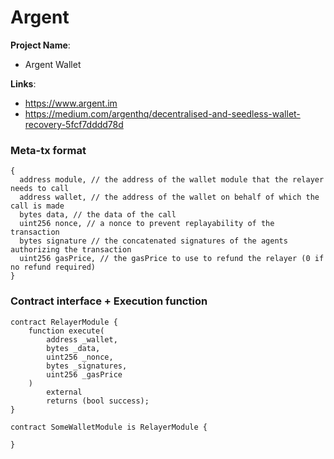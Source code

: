 # Argent

**Project Name**: 

- Argent Wallet

**Links**:

- https://www.argent.im
- https://medium.com/argenthq/decentralised-and-seedless-wallet-recovery-5fcf7dddd78d

### Meta-tx format
```
{
  address module, // the address of the wallet module that the relayer needs to call
  address wallet, // the address of the wallet on behalf of which the call is made
  bytes data, // the data of the call 
  uint256 nonce, // a nonce to prevent replayability of the transaction
  bytes signature // the concatenated signatures of the agents authorizing the transaction
  uint256 gasPrice, // the gasPrice to use to refund the relayer (0 if no refund required)
}
```

### Contract interface + Execution function
```
contract RelayerModule {
    function execute(
        address _wallet,
        bytes _data, 
        uint256 _nonce, 
        bytes _signatures, 
        uint256 _gasPrice
    )
        external
        returns (bool success);
}

contract SomeWalletModule is RelayerModule {

}
```
